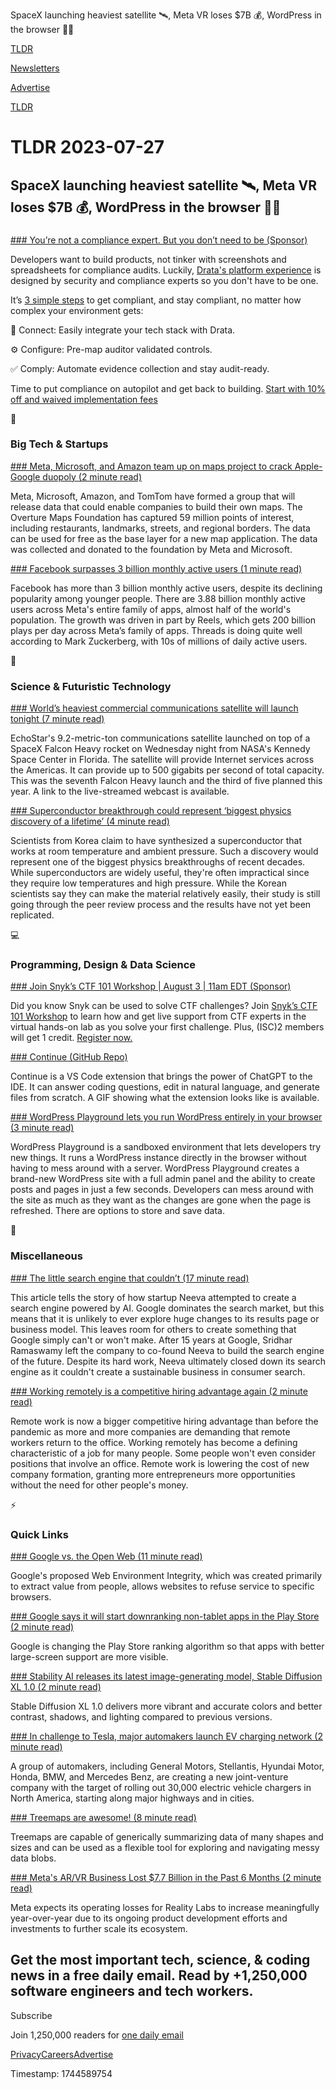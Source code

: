 SpaceX launching heaviest satellite 🛰️, Meta VR loses $7B 💰, WordPress in the browser 👨‍💻

[TLDR](/)

[Newsletters](/newsletters)

[Advertise](https://advertise.tldr.tech/)

[TLDR](/)

# TLDR 2023-07-27

## SpaceX launching heaviest satellite 🛰️, Meta VR loses $7B 💰, WordPress in the browser 👨‍💻

### 

[### You’re not a compliance expert. But you don’t need to be (Sponsor)](https://drata.com/partner/tldr?utm_campaign=DR_cap_tldr_all_sec-it_none_none_AMS_USCA_demo_requestdemo&amp;utm_source=tldr&amp;utm_medium=paidnewsletter&amp;utm_content=request-demo_txt_v1&amp;utm_term=USCA_all_sec-it_none_none)

Developers want to build products, not tinker with screenshots and spreadsheets for compliance audits. Luckily, [Drata's platform experience](https://drata.com/partner/tldr?utm_campaign=DR_cap_tldr_all_sec-it_none_none_AMS_USCA_demo_requestdemo&utm_source=tldr&utm_medium=paidnewsletter&utm_content=request-demo_txt_v1&utm_term=USCA_all_sec-it_none_none) is designed by security and compliance experts so you don't have to be one.

It’s [3 simple steps](https://drata.com/partner/tldr?utm_campaign=DR_cap_tldr_all_sec-it_none_none_AMS_USCA_demo_requestdemo&utm_source=tldr&utm_medium=paidnewsletter&utm_content=request-demo_txt_v1&utm_term=USCA_all_sec-it_none_none) to get compliant, and stay compliant, no matter how complex your environment gets:

🔌 Connect: Easily integrate your tech stack with Drata.

⚙️ Configure: Pre-map auditor validated controls.

✅ Comply: Automate evidence collection and stay audit-ready.

Time to put compliance on autopilot and get back to building. [Start with 10% off and waived implementation fees](https://drata.com/partner/tldr?utm_campaign=DR_cap_tldr_all_sec-it_none_none_AMS_USCA_demo_requestdemo&utm_source=tldr&utm_medium=paidnewsletter&utm_content=request-demo_txt_v1&utm_term=USCA_all_sec-it_none_none)

📱

### Big Tech & Startups

[### Meta, Microsoft, and Amazon team up on maps project to crack Apple-Google duopoly (2 minute read)](https://www.cnbc.com/2023/07/26/meta-microsoft-amazon-join-overture-maps-to-vie-with-apple-google.html?utm_source=tldrnewsletter)

Meta, Microsoft, Amazon, and TomTom have formed a group that will release data that could enable companies to build their own maps. The Overture Maps Foundation has captured 59 million points of interest, including restaurants, landmarks, streets, and regional borders. The data can be used for free as the base layer for a new map application. The data was collected and donated to the foundation by Meta and Microsoft.

[### Facebook surpasses 3 billion monthly active users (1 minute read)](https://techcrunch.com/2023/07/26/facebook-3-billion-users/?utm_source=tldrnewsletter)

Facebook has more than 3 billion monthly active users, despite its declining popularity among younger people. There are 3.88 billion monthly active users across Meta's entire family of apps, almost half of the world's population. The growth was driven in part by Reels, which gets 200 billion plays per day across Meta’s family of apps. Threads is doing quite well according to Mark Zuckerberg, with 10s of millions of daily active users.

🚀

### Science & Futuristic Technology

[### World’s heaviest commercial communications satellite will launch tonight (7 minute read)](https://arstechnica.com/space/2023/07/worlds-heaviest-commercial-communications-satellite-will-launch-tonight/?utm_source=tldrnewsletter)

EchoStar's 9.2-metric-ton communications satellite launched on top of a SpaceX Falcon Heavy rocket on Wednesday night from NASA's Kennedy Space Center in Florida. The satellite will provide Internet services across the Americas. It can provide up to 500 gigabits per second of total capacity. This was the seventh Falcon Heavy launch and the third of five planned this year. A link to the live-streamed webcast is available.

[### Superconductor breakthrough could represent ‘biggest physics discovery of a lifetime’ (4 minute read)](https://www.independent.co.uk/tech/superconductor-breakthrough-new-electricity-power-paper-b2382401.html?utm_source=tldrnewsletter)

Scientists from Korea claim to have synthesized a superconductor that works at room temperature and ambient pressure. Such a discovery would represent one of the biggest physics breakthroughs of recent decades. While superconductors are widely useful, they're often impractical since they require low temperatures and high pressure. While the Korean scientists say they can make the material relatively easily, their study is still going through the peer review process and the results have not yet been replicated.

💻

### Programming, Design & Data Science

[### Join Snyk’s CTF 101 Workshop | August 3 | 11am EDT (Sponsor)](https://go.snyk.io/capture-the-flag-101-workshop.html?utm_campaign=ctf-101_08-2023&amp;utm_medium=paid-email&amp;utm_source=tldr&amp;utm_content=capture-the-flag-101-workshop)

Did you know Snyk can be used to solve CTF challenges? Join [Snyk’s CTF 101 Workshop](https://go.snyk.io/capture-the-flag-101-workshop.html?utm_campaign=ctf-101_08-2023&utm_medium=paid-email&utm_source=tldr&utm_content=capture-the-flag-101-workshop) to learn how and get live support from CTF experts in the virtual hands-on lab as you solve your first challenge. Plus, (ISC)2 members will get 1 credit. [Register now.](https://go.snyk.io/capture-the-flag-101-workshop.html?utm_campaign=ctf-101_08-2023&utm_medium=paid-email&utm_source=tldr&utm_content=capture-the-flag-101-workshop)

[### Continue (GitHub Repo)](https://github.com/continuedev/continue?utm_source=tldrnewsletter)

Continue is a VS Code extension that brings the power of ChatGPT to the IDE. It can answer coding questions, edit in natural language, and generate files from scratch. A GIF showing what the extension looks like is available.

[### WordPress Playground lets you run WordPress entirely in your browser (3 minute read)](https://techcrunch.com/2023/07/18/wordpress-playground-lets-you-run-wordpress-entirely-in-your-browser/?utm_source=tldrnewsletter)

WordPress Playground is a sandboxed environment that lets developers try new things. It runs a WordPress instance directly in the browser without having to mess around with a server. WordPress Playground creates a brand-new WordPress site with a full admin panel and the ability to create posts and pages in just a few seconds. Developers can mess around with the site as much as they want as the changes are gone when the page is refreshed. There are options to store and save data.

🎁

### Miscellaneous

[### The little search engine that couldn’t (17 minute read)](https://www.theverge.com/23802382/search-engine-google-neeva-android?utm_source=tldrnewsletter)

This article tells the story of how startup Neeva attempted to create a search engine powered by AI. Google dominates the search market, but this means that it is unlikely to ever explore huge changes to its results page or business model. This leaves room for others to create something that Google simply can't or won't make. After 15 years at Google, Sridhar Ramaswamy left the company to co-found Neeva to build the search engine of the future. Despite its hard work, Neeva ultimately closed down its search engine as it couldn't create a sustainable business in consumer search.

[### Working remotely is a competitive hiring advantage again (2 minute read)](https://world.hey.com/dhh/working-remotely-is-a-competitive-hiring-advantage-again-c182250e?utm_source=tldrnewsletter)

Remote work is now a bigger competitive hiring advantage than before the pandemic as more and more companies are demanding that remote workers return to the office. Working remotely has become a defining characteristic of a job for many people. Some people won't even consider positions that involve an office. Remote work is lowering the cost of new company formation, granting more entrepreneurs more opportunities without the need for other people's money.

⚡

### Quick Links

[### Google vs. the Open Web (11 minute read)](https://interpeer.io/blog/2023/07/google-vs-the-open-web/?utm_source=tldrnewsletter)

Google's proposed Web Environment Integrity, which was created primarily to extract value from people, allows websites to refuse service to specific browsers.

[### Google says it will start downranking non-tablet apps in the Play Store (2 minute read)](https://arstechnica.com/gadgets/2023/07/google-says-it-will-start-downranking-non-tablet-apps-in-the-play-store/?utm_source=tldrnewsletter)

Google is changing the Play Store ranking algorithm so that apps with better large-screen support are more visible.

[### Stability AI releases its latest image-generating model, Stable Diffusion XL 1.0 (2 minute read)](https://techcrunch.com/2023/07/26/stability-ai-releases-its-latest-image-generating-model-stable-diffusion-xl-1-0/?utm_source=tldrnewsletter)

Stable Diffusion XL 1.0 delivers more vibrant and accurate colors and better contrast, shadows, and lighting compared to previous versions.

[### In challenge to Tesla, major automakers launch EV charging network (2 minute read)](https://www.reuters.com/business/autos-transportation/challenge-tesla-major-automakers-launch-ev-charging-network-2023-07-26/?utm_source=tldrnewsletter)

A group of automakers, including General Motors, Stellantis, Hyundai Motor, Honda, BMW, and Mercedes Benz, are creating a new joint-venture company with the target of rolling out 30,000 electric vehicle chargers in North America, starting along major highways and in cities.

[### Treemaps are awesome! (8 minute read)](https://blog.phronemophobic.com/treemaps-are-awesome.html?utm_source=tldrnewsletter)

Treemaps are capable of generically summarizing data of many shapes and sizes and can be used as a flexible tool for exploring and navigating messy data blobs.

[### Meta's AR/VR Business Lost $7.7 Billion in the Past 6 Months (2 minute read)](https://www.cnet.com/tech/computing/metas-arvr-business-lost-7-7-billion-in-the-past-6-months/?utm_source=tldrnewsletter)

Meta expects its operating losses for Reality Labs to increase meaningfully year-over-year due to its ongoing product development efforts and investments to further scale its ecosystem.

## Get the most important tech, science, & coding news in a free daily email. Read by +1,250,000 software engineers and tech workers.

Subscribe

Join 1,250,000 readers for [one daily email](/api/latest/tech)

[Privacy](/privacy)[Careers](https://jobs.ashbyhq.com/tldr.tech)[Advertise](/tech/advertise)

Timestamp: 1744589754